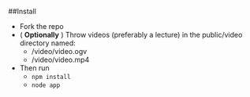 ##Install
* Fork the repo
* ( **Optionally** ) Throw videos (preferably a lecture) in the public/video directory named:
  * /video/video.ogv
  * /video/video.mp4
* Then run
  * <code>npm install</code>
  * <code>node app</code>